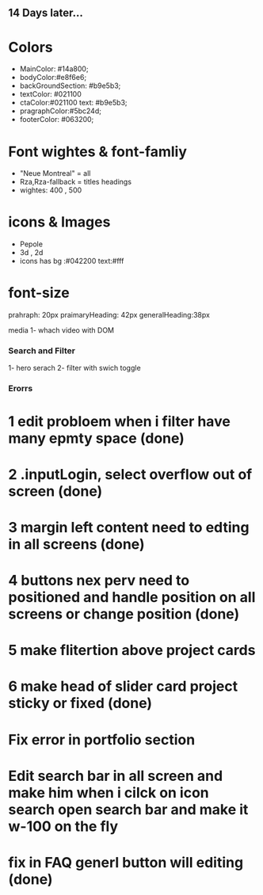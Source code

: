 ## 14 Days later...

# Colors

- MainColor: #14a800;
- bodyColor:#e8f6e6;
- backGroundSection: #b9e5b3;
- textColor: #021100
- ctaColor:#021100 text: #b9e5b3;
- pragraphColor:#5bc24d;
- footerColor: #063200;

# Font wightes & font-famliy

- "Neue Montreal" = all
- Rza,Rza-fallback = titles headings
- wightes: 400 , 500

# icons & Images

- Pepole
- 3d , 2d
- icons has bg :#042200 text:#fff

# font-size

prahraph: 20px
praimaryHeading: 42px
generalHeading:38px

media
1- whach video with DOM

### Search and Filter

1- hero serach
2- filter with swich toggle

### Erorrs

# 1 edit probloem when i filter have many epmty space (done)

# 2 .inputLogin, select overflow out of screen (done)

# 3 margin left content need to edting in all screens (done)

# 4 buttons nex perv need to positioned and handle position on all screens or change position (done)

# 5 make flitertion above project cards

# 6 make head of slider card project sticky or fixed (done)

# Fix error in portfolio section

# Edit search bar in all screen and make him when i cilck on icon search open search bar and make it w-100 on the fly

# fix in FAQ generl button will editing (done)
